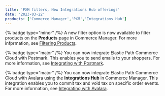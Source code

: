```yaml
---
title: 'PXM filters, New Integrations Hub offerings'
date: '2023-03-22'
products: ['Commerce Manager','PXM','Integrations Hub']
---
```

{% badge type="minor" /%} 
A new filter option is now available to filter products on the **Products** page in Commerce Manager. For more infprmation, see [Filtering Products](/docs/pxm/products/pxm-products-commerce-manager/filter-products).

{% badge type="major" /%} 
You can now integrate Elastic Path Commerce Cloud with Postmark. This enables you to send emails to your shoppers. For more information, see [Integrating with Postmark](/docs/composer/integration-hub/marketing-communication/postmark).

{% badge type="major" /%} 
You can now integrate Elastic Path Commerce Cloud with Avalara using the **Integrations Hub** in Commerce Manager. This integration enables you to commit tax and void tax on specific order events. For more information, see [Integrating with Avalara](/docs/composer/integration-hub/tax-and-shipping/avalara).
